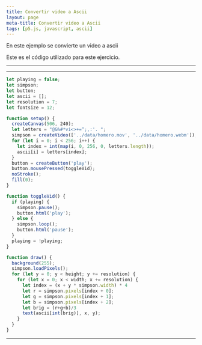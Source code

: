 ```yaml
---
title: Convertir video a Ascii
layout: page
meta-title: Convertir video a Ascii
tags: [p5.js, javascript, ascii]
---
```


<div id="sketch-holder"></div>

En este ejemplo se convierte un video a ascii

Este es el código utilizado para este ejercicio.

---

<script src="https://cdnjs.cloudflare.com/ajax/libs/p5.js/1.0.0/p5.js"></script>

<script>
let playing = false;
let simpson;
let button;
let ascii = [];
let resolution = 7;
let fontsize = 12;

function setup() {
  createCanvas(506, 240);
  let letters = "@&%#*vi<>+=^;,:'. ";
  simpson = createVideo(['../data/homero.mov', '../data/homero.webm']);
  for (let i = 0; i < 256; i++) {
    let index = int(map(i, 0, 256, 0, letters.length));
    ascii[i] = letters[index];
  }
  button = createButton('play');
  button.mousePressed(toggleVid);
  noStroke();
  fill(0);
}

function toggleVid() {
  if (playing) {
    simpson.pause();
    button.html('play');
  } else {
    simpson.loop();
    button.html('pause');
  }
  playing = !playing;
}

function draw() {
  background(255);
  simpson.loadPixels();
  for (let y = 0; y < height; y += resolution) {
    for (let x = 0; x < width; x += resolution) {
      let index = (x + y * simpson.width) * 4
      let r = simpson.pixels[index + 0];
      let g = simpson.pixels[index + 1];
      let b = simpson.pixels[index + 2];
      let brig = (r+g+b)/3
      text(ascii[int(brig)], x, y);
    }
  }
}
</script>

---

```javascript
let playing = false;
let simpson;
let button;
let ascii = [];
let resolution = 7;
let fontsize = 12;

function setup() {
  createCanvas(506, 240);
  let letters = "@&%#*vi<>+=^;,:'. ";
  simpson = createVideo(['../data/homero.mov', '../data/homero.webm']);
  for (let i = 0; i < 256; i++) {
    let index = int(map(i, 0, 256, 0, letters.length));
    ascii[i] = letters[index];
  }
  button = createButton('play');
  button.mousePressed(toggleVid);
  noStroke();
  fill(0);
}

function toggleVid() {
  if (playing) {
    simpson.pause();
    button.html('play');
  } else {
    simpson.loop();
    button.html('pause');
  }
  playing = !playing;
}

function draw() {
  background(255);
  simpson.loadPixels();
  for (let y = 0; y < height; y += resolution) {
    for (let x = 0; x < width; x += resolution) {
      let index = (x + y * simpson.width) * 4
      let r = simpson.pixels[index + 0];
      let g = simpson.pixels[index + 1];
      let b = simpson.pixels[index + 2];
      let brig = (r+g+b)/3
      text(ascii[int(brig)], x, y);
    }
  }
}
```

---
